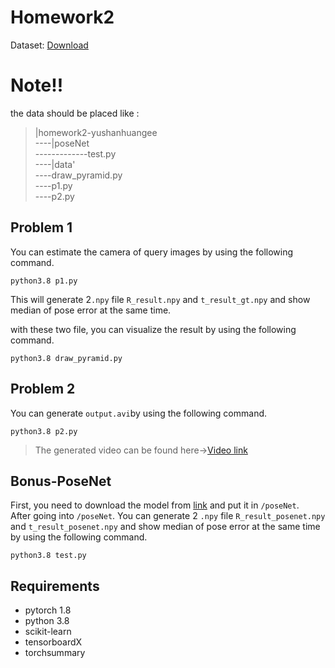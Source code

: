 # Homework2

Dataset: [Download](https://drive.google.com/u/0/uc?export=download&confirm=qrVw&id=1GrCpYJFc8IZM_Uiisq6e8UxwVMFvr4AJ)
# Note!!
the data should be placed like :
>|homework2-yushanhuangee<br />
> ----|poseNet<br />
> -------------test.py<br />
> ----|data'<br />
> ----draw_pyramid.py<br />
> ----p1.py<br />
> ----p2.py<br />


## Problem 1

  You can estimate the camera of query images by using the following command.

    python3.8 p1.py
   
   This will generate 2`.npy` file `R_result.npy` and `t_result_gt.npy` and show median of pose error at the same time.
   
   with these two file, you can visualize the result by using the following command.   

    python3.8 draw_pyramid.py
      
## Problem 2
  You can generate `output.avi`by using the following command.

    python3.8 p2.py
>The generated video can be found here->[Video link](https://drive.google.com/file/d/12ferurXodU5z7ZJJUmxsF8EL6TqccFlO/view?usp=sharing) 
    
## Bonus-PoseNet
First, you need to download the model from [link](https://drive.google.com/file/d/1H2H-bC_KYScJEqDMLYmwDKUul9dQ65I_/view?usp=sharing) and put it in `/poseNet`.<br />
After going into `/poseNet`. You can generate 2 `.npy` file `R_result_posenet.npy` and `t_result_posenet.npy` and show median of pose error at the same time by using the following command. 
    
    python3.8 test.py
## Requirements
- pytorch 1.8
- python 3.8
- scikit-learn
- tensorboardX
- torchsummary
